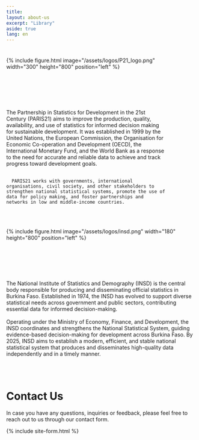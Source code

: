 ```yaml
---
title: 
layout: about-us
excerpt: "Library"
aside: true
lang: en
---
```


<div style="display: flex; flex-wrap: wrap;">

  <!-- Column for PARIS21 -->
  <div style="flex: 1; margin-right: 80px; font-family: Arial, serif, regular: 400, bold: 700, italic: italic, cap-height: 0.75">
    <div style="margin-bottom: 70px; margin-top: 24px">
      {% include figure.html image="/assets/logos/P21_logo.png" width="300" height="800" position="left" %}
    </div>
    <div>
    <br/><br/>
      The Partnership in Statistics for Development in the 21st Century (PARIS21) aims to improve the production, quality, availability, and use of statistics for informed decision making for sustainable development. It was established in 1999 by the United Nations, the European Commission, the Organisation for Economic Co-operation and Development (OECD), the International Monetary Fund, and the World Bank as a response to the need for accurate and reliable data to achieve and track progress toward development goals.
      <br/><br/>

      PARIS21 works with governments, international organisations, civil society, and other stakeholders to strengthen national statistical systems, promote the use of data for policy making, and foster partnerships and networks in low and middle-income countries. 
   <br/><br/>
    </div>
  </div>

  <!-- Column for INSD -->
  <div style="flex: 1; font-family: Arial, serif, regular: 400, bold: 700, italic: italic, cap-height: 0.75">
    <div style="margin-bottom: 70px;">
      {% include figure.html image="/assets/logos/insd.png" width="180" height="800" position="left" %}
    </div>
    <div>
    <br/><br/>
        The National Institute of Statistics and Demography (INSD) is the central body responsible for producing and disseminating official statistics in Burkina Faso. Established in 1974, the INSD has evolved to support diverse statistical needs across government and public sectors, contributing essential data for informed decision-making. 
    <br/><br/>
        Operating under the Ministry of Economy, Finance, and Development, the INSD coordinates and strengthens the National Statistical System, guiding evidence-based decision-making for development across Burkina Faso. By 2025, INSD aims to establish a modern, efficient, and stable national statistical system that produces and disseminates high-quality data independently and in a timely manner. 
    </div>
  </div>

</div>

<br/><br/>

# Contact Us

In case you have any questions, inquiries or feedback, please feel free to reach out to us through our contact form.

{% include site-form.html %}

